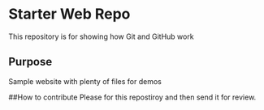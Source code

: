 # Starter Web Repo

This repository is for showing how Git and GitHub work

## Purpose

Sample website with plenty of files for demos

##How to contribute
Please for this repostiroy and then send it for review.
